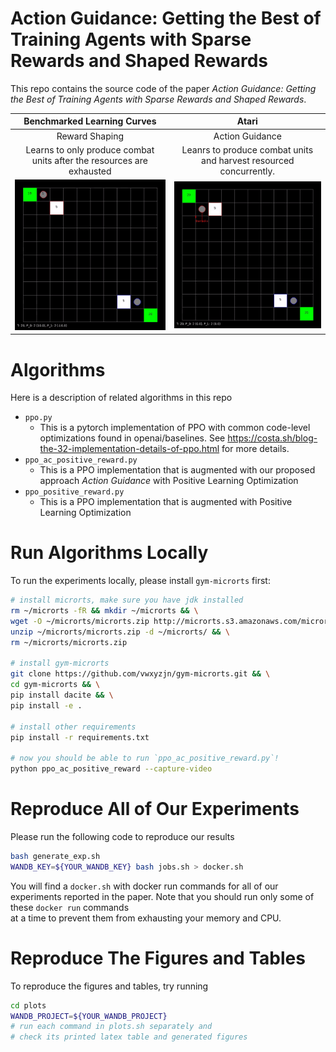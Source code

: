 # Action Guidance: Getting the Best of Training Agents with Sparse Rewards and Shaped Rewards

This repo contains the source code of the paper *Action Guidance: Getting the Best of Training Agents with Sparse Rewards and Shaped Rewards*.


Benchmarked Learning Curves             |  Atari
:-------------------------:|:-------------------------:
Reward Shaping  |  Action Guidance
Learns to only produce combat units after the resources are exhausted  |  Leanrs to produce combat units and harvest resourced concurrently.
![](demo/shaped.gif)  |  ![](demo/action-guidance.gif)

# Algorithms

Here is a description of related algorithms in this repo
* `ppo.py`
    * This is a pytorch implementation of PPO with common code-level optimizations
    found in openai/baselines. See https://costa.sh/blog-the-32-implementation-details-of-ppo.html for more details.
* `ppo_ac_positive_reward.py`
    * This is a PPO implementation that is augmented with our proposed approach *Action Guidance* with Positive Learning Optimization
* `ppo_positive_reward.py`
    * This is a PPO implementation that is augmented with Positive Learning Optimization

# Run Algorithms Locally

To run the experiments locally, please install `gym-microrts` first:

```bash
# install microrts, make sure you have jdk installed
rm ~/microrts -fR && mkdir ~/microrts && \
wget -O ~/microrts/microrts.zip http://microrts.s3.amazonaws.com/microrts/artifacts/202009041717.microrts.zip && \
unzip ~/microrts/microrts.zip -d ~/microrts/ && \
rm ~/microrts/microrts.zip

# install gym-microrts
git clone https://github.com/vwxyzjn/gym-microrts.git && \
cd gym-microrts && \
pip install dacite && \
pip install -e .

# install other requirements
pip install -r requirements.txt

# now you should be able to run `ppo_ac_positive_reward.py`!
python ppo_ac_positive_reward --capture-video
```

# Reproduce All of Our Experiments

Please run the following code to reproduce our results

```bash
bash generate_exp.sh
WANDB_KEY=${YOUR_WANDB_KEY} bash jobs.sh > docker.sh
```

You will find a `docker.sh` with docker run commands for all of our experiments
reported in the paper. Note that you should run only some of these `docker run` commands  
at a time to prevent them from exhausting your memory and CPU.

# Reproduce The Figures and Tables

To reproduce the figures and tables, try running

```bash
cd plots
WANDB_PROJECT=${YOUR_WANDB_PROJECT}
# run each command in plots.sh separately and
# check its printed latex table and generated figures
```

